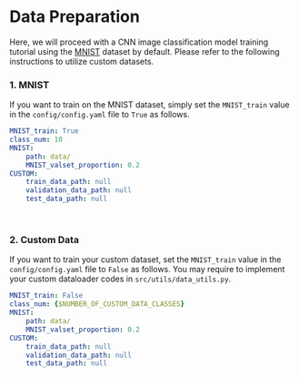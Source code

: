 # Data Preparation
Here, we will proceed with a CNN image classification model training tutorial using the [MNIST](http://yann.lecun.com/exdb/mnist/) dataset by default.
Please refer to the following instructions to utilize custom datasets.


### 1. MNIST
If you want to train on the MNIST dataset, simply set the `MNIST_train` value in the `config/config.yaml` file to `True` as follows.
```yaml
MNIST_train: True       
class_num: 10
MNIST:
    path: data/
    MNIST_valset_proportion: 0.2 
CUSTOM:
    train_data_path: null
    validation_data_path: null
    test_data_path: null
```
<br>

### 2. Custom Data
If you want to train your custom dataset, set the `MNIST_train` value in the `config/config.yaml` file to `False` as follows.
You may require to implement your custom dataloader codes in `src/utils/data_utils.py`.
```yaml
MNIST_train: False       
class_num: {$NUMBER_OF_CUSTOM_DATA_CLASSES}        
MNIST:
    path: data/
    MNIST_valset_proportion: 0.2 
CUSTOM:
    train_data_path: null
    validation_data_path: null
    test_data_path: null
```
